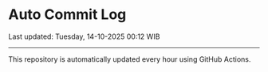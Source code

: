 # Auto Commit Log

Last updated: Tuesday, 14-10-2025 00:12 WIB

---

This repository is automatically updated every hour using GitHub Actions.
